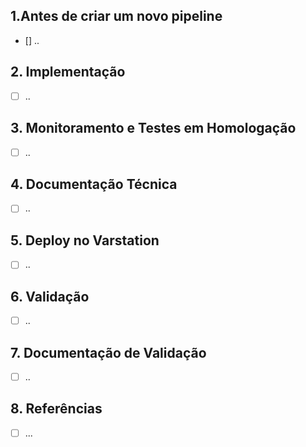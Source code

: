 ## 1.Antes de criar um novo pipeline

  * [] ..

## 2. Implementação

  * [ ] ..
  
## 3. Monitoramento e Testes em Homologação

  * [ ] ..
  
  
 ## 4. Documentação Técnica

  * [ ] ..

  
## 5. Deploy no Varstation

  * [ ] ..
  
  
## 6. Validação

  * [ ] ..
  
  
## 7. Documentação de Validação 

  * [ ] ..
  


## 8. Referências
 * [ ] ...
